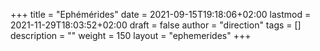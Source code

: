 +++
title       = "Ephémérides"
date        = 2021-09-15T19:18:06+02:00
lastmod     = 2021-11-29T18:03:52+02:00
draft       = false
author      = "direction"
tags        = []
description = ""
weight      = 150
layout      = "ephemerides"
+++
